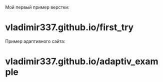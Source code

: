 Мой первый пример верстки:
# vladimir337.github.io/first_try

Пример адаптивного сайта:
# vladimir337.github.io/adaptiv_example

